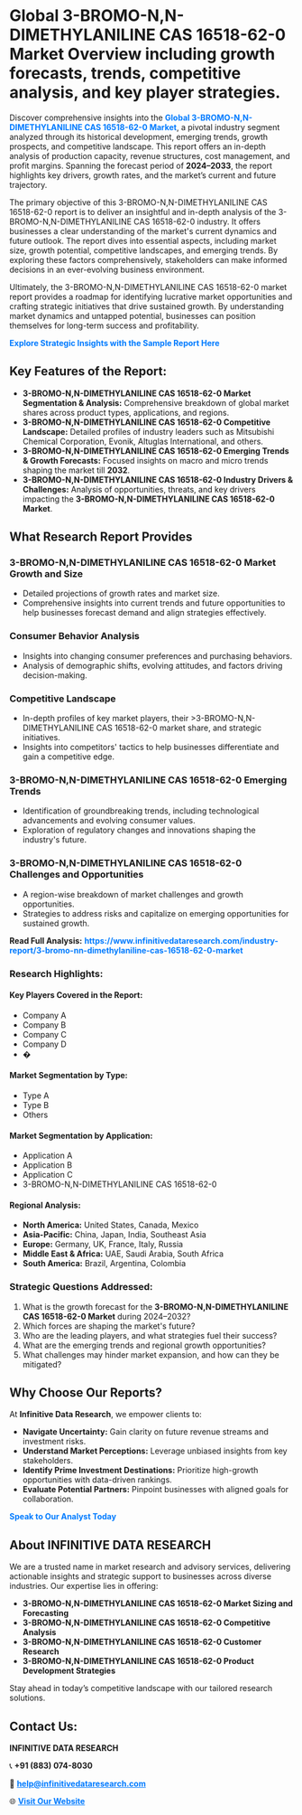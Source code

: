 <h1>Global 3-BROMO-N,N-DIMETHYLANILINE CAS 16518-62-0 Market Overview including growth forecasts, trends, competitive analysis, and key player strategies.</h1>
<p>
Discover comprehensive insights into the 
<a href="https://www.infinitivedataresearch.com/industry-report/3-bromo-nn-dimethylaniline-cas-16518-62-0-market" rel="dofollow" style="color: #007BFF; text-decoration: none;"><strong>Global 3-BROMO-N,N-DIMETHYLANILINE CAS 16518-62-0 Market</strong></a>, a pivotal industry segment analyzed through its historical development, emerging trends, growth prospects, and competitive landscape. This report offers an in-depth analysis of production capacity, revenue structures, cost management, and profit margins. Spanning the forecast period of <strong>2024–2033</strong>, the report highlights key drivers, growth rates, and the market’s current and future trajectory.
</p>
<p>
The primary objective of this 3-BROMO-N,N-DIMETHYLANILINE CAS 16518-62-0 report is to deliver an insightful and in-depth analysis of the 3-BROMO-N,N-DIMETHYLANILINE CAS 16518-62-0 industry. It offers businesses a clear understanding of the market's current dynamics and future outlook. The report dives into essential aspects, including market size, growth potential, competitive landscapes, and emerging trends. By exploring these factors comprehensively, stakeholders can make informed decisions in an ever-evolving business environment.
</p>
<p>
Ultimately, the 3-BROMO-N,N-DIMETHYLANILINE CAS 16518-62-0 market report provides a roadmap for identifying lucrative market opportunities and crafting strategic initiatives that drive sustained growth. By understanding market dynamics and untapped potential, businesses can position themselves for long-term success and profitability.
</p>
<p>
<a href="https://www.infinitivedataresearch.com/request-sample/reportId=111546" style="color: #007BFF; text-decoration: none;"><strong>Explore Strategic Insights with the Sample Report Here</strong></a>
</p>

<h2>Key Features of the Report:</h2>
<ul>
<li><strong>3-BROMO-N,N-DIMETHYLANILINE CAS 16518-62-0 Market Segmentation & Analysis:</strong> Comprehensive breakdown of global market shares across product types, applications, and regions.</li>
<li><strong>3-BROMO-N,N-DIMETHYLANILINE CAS 16518-62-0 Competitive Landscape:</strong> Detailed profiles of industry leaders such as Mitsubishi Chemical Corporation, Evonik, Altuglas International, and others.</li>
<li><strong>3-BROMO-N,N-DIMETHYLANILINE CAS 16518-62-0 Emerging Trends & Growth Forecasts:</strong> Focused insights on macro and micro trends shaping the market till <strong>2032</strong>.</li>
<li><strong>3-BROMO-N,N-DIMETHYLANILINE CAS 16518-62-0 Industry Drivers & Challenges:</strong> Analysis of opportunities, threats, and key drivers impacting the <strong>3-BROMO-N,N-DIMETHYLANILINE CAS 16518-62-0 Market</strong>.</li>
</ul>

<h2>What Research Report Provides</h2>
<h3>3-BROMO-N,N-DIMETHYLANILINE CAS 16518-62-0 Market Growth and Size</h3>
<ul>
<li>Detailed projections of growth rates and market size.</li>
<li>Comprehensive insights into current trends and future opportunities to help businesses forecast demand and align strategies effectively.</li>
</ul>

<h3>Consumer Behavior Analysis</h3>
<ul>
<li>Insights into changing consumer preferences and purchasing behaviors.</li>
<li>Analysis of demographic shifts, evolving attitudes, and factors driving decision-making.</li>
</ul>

<h3>Competitive Landscape</h3>
<ul>
<li>In-depth profiles of key market players, their >3-BROMO-N,N-DIMETHYLANILINE CAS 16518-62-0 market share, and strategic initiatives.</li>
<li>Insights into competitors' tactics to help businesses differentiate and gain a competitive edge.</li>
</ul>

<h3>3-BROMO-N,N-DIMETHYLANILINE CAS 16518-62-0 Emerging Trends</h3>
<ul>
<li>Identification of groundbreaking trends, including technological advancements and evolving consumer values.</li>
<li>Exploration of regulatory changes and innovations shaping the industry's future.</li>
</ul>

<h3>3-BROMO-N,N-DIMETHYLANILINE CAS 16518-62-0 Challenges and Opportunities</h3>
<ul>
<li>A region-wise breakdown of market challenges and growth opportunities.</li>
<li>Strategies to address risks and capitalize on emerging opportunities for sustained growth.</li>
</ul>
<p><strong>Read Full Analysis:</strong> <a href="https://www.infinitivedataresearch.com/industry-report/3-bromo-nn-dimethylaniline-cas-16518-62-0-market" rel="dofollow" style="color: #007BFF; text-decoration: none;"><strong>https://www.infinitivedataresearch.com/industry-report/3-bromo-nn-dimethylaniline-cas-16518-62-0-market</strong></a></p>
<h3>Research Highlights:</h3>
<h4>Key Players Covered in the Report:</h4>
<ul><li>Company A</li><li>Company B</li><li>Company C</li><li>Company D</li><li>�</li></ul>
<h4>Market Segmentation by Type:</h4>
<ul><li>Type A</li><li>Type B</li><li>Others</li></ul>
<h4>Market Segmentation by Application:</h4>
<ul><li>Application A</li><li>Application B</li><li>Application C</li><li>3-BROMO-N,N-DIMETHYLANILINE CAS 16518-62-0</li></ul>

<h4>Regional Analysis:</h4>
<ul>
<li><strong>North America:</strong> United States, Canada, Mexico</li>
<li><strong>Asia-Pacific:</strong> China, Japan, India, Southeast Asia</li>
<li><strong>Europe:</strong> Germany, UK, France, Italy, Russia</li>
<li><strong>Middle East & Africa:</strong> UAE, Saudi Arabia, South Africa</li>
<li><strong>South America:</strong> Brazil, Argentina, Colombia</li>
</ul>

<h3>Strategic Questions Addressed:</h3>
<ol>
<li>What is the growth forecast for the <strong>3-BROMO-N,N-DIMETHYLANILINE CAS 16518-62-0 Market</strong> during 2024–2032?</li>
<li>Which forces are shaping the market's future?</li>
<li>Who are the leading players, and what strategies fuel their success?</li>
<li>What are the emerging trends and regional growth opportunities?</li>
<li>What challenges may hinder market expansion, and how can they be mitigated?</li>
</ol>

<h2>Why Choose Our Reports?</h2>
<p>At <strong>Infinitive Data Research</strong>, we empower clients to:</p>
<ul>
<li><strong>Navigate Uncertainty:</strong> Gain clarity on future revenue streams and investment risks.</li>
<li><strong>Understand Market Perceptions:</strong> Leverage unbiased insights from key stakeholders.</li>
<li><strong>Identify Prime Investment Destinations:</strong> Prioritize high-growth opportunities with data-driven rankings.</li>
<li><strong>Evaluate Potential Partners:</strong> Pinpoint businesses with aligned goals for collaboration.</li>
</ul>
<p><a href="https://www.infinitivedataresearch.com/industry-report/3-bromo-nn-dimethylaniline-cas-16518-62-0-market" rel="dofollow" style="color: #007BFF; text-decoration: none;"><strong>Speak to Our Analyst Today</strong></a></p>

<h2>About INFINITIVE DATA RESEARCH</h2>
<p>We are a trusted name in market research and advisory services, delivering actionable insights and strategic support to businesses across diverse industries. Our expertise lies in offering:</p>
<ul>
<li><strong>3-BROMO-N,N-DIMETHYLANILINE CAS 16518-62-0 Market Sizing and Forecasting</strong></li>
<li><strong>3-BROMO-N,N-DIMETHYLANILINE CAS 16518-62-0 Competitive Analysis</strong></li>
<li><strong>3-BROMO-N,N-DIMETHYLANILINE CAS 16518-62-0 Customer Research</strong></li>
<li><strong>3-BROMO-N,N-DIMETHYLANILINE CAS 16518-62-0 Product Development Strategies</strong></li>
</ul>
<p>Stay ahead in today’s competitive landscape with our tailored research solutions.</p>

<h2>Contact Us:</h2>
<p><strong>INFINITIVE DATA RESEARCH</strong></p>
<p>📞 <strong>+91 (883) 074-8030</strong></p>
<p>📧 <strong><a href="mailto:help@infinitivedataresearch.com" style="color: #007BFF;">help@infinitivedataresearch.com</a></strong></p>
<p>🌐 <strong><a href="https://www.infinitivedataresearch.com" rel="dofollow" style="color: #007BFF;">Visit Our Website</a></strong></p>